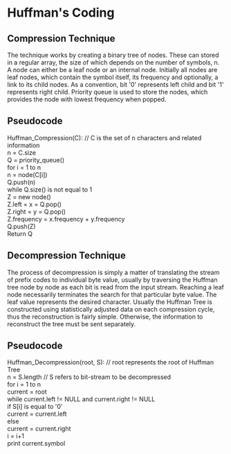# Huffman's Coding

## Compression Technique
The technique works by creating a binary tree of nodes. These can stored in a regular array, the size of which depends on the number of symbols, n.
A node can either be a leaf node or an internal node. Initially all nodes are leaf nodes, which contain the symbol itself, its frequency and optionally,
a link to its child nodes. As a convention, bit '0' represents left child and bit '1' represents right child. Priority queue is used to store the
nodes, which provides the node with lowest frequency when popped.

## Pseudocode
Huffman_Compression(C):     // C is the set of n characters and related information     
n = C.size      
Q = priority_queue()     
for i = 1 to n    
    n = node(C[i])    
    Q.push(n)     
while Q.size() is not equal to 1     
    Z = new node()            
    Z.left = x = Q.pop()            
    Z.right = y = Q.pop()               
    Z.frequency = x.frequency + y.frequency       
    Q.push(Z)     
Return Q      

## Decompression Technique
The process of decompression is simply a matter of translating the stream of prefix codes to individual byte value, usually by traversing the Huffman
tree node by node as each bit is read from the input stream. Reaching a leaf node necessarily terminates the search for that particular byte value. 
The leaf value represents the desired character. Usually the Huffman Tree is constructed using statistically adjusted data on each compression 
cycle, thus the reconstruction is fairly simple. Otherwise, the information to reconstruct the tree must be sent separately.

## Pseudocode
Huffman_Decompression(root, S):            // root represents the root of Huffman Tree     
n = S.length                              // S refers to bit-stream to be decompressed      
for i = 1 to n   
    current = root    
    while current.left != NULL and current.right != NULL    
        if S[i] is equal to '0'     
            current = current.left    
        else   
            current = current.right    
        i = i+1      
    print current.symbol      
      
